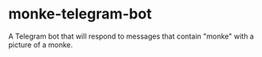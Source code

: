 # monke-telegram-bot

A Telegram bot that will respond to messages that contain "monke" with a picture of a monke.
